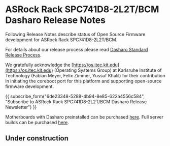 # ASRock Rack SPC741D8-2L2T/BCM Dasharo Release Notes

Following Release Notes describe status of Open Source Firmware development
for ASRock Rack SPC741D8-2L2T/BCM.

For details about our release process please read
[Dasharo Standard Release Process](../../dev-proc/standard-release-process.md).

We gratefully acknowledge the [https://os.itec.kit.edu](https://os.itec.kit.edu) (Operating Systems Group)
at Karlsruhe Institute of Technology (Fabian Meyer, Felix Zimmer, Yussuf Khalil)
for their contribution in initiating the coreboot port for this platform and
supporting open-source firmware development.

{{ subscribe_form("6de23348-5288-4b94-8e85-622a4556c584",
"Subscribe to ASRock Rack SPC741D8-2L2T/BCM Dasharo Release Newsletter") }}

Motherboards with Dasharo preinstalled can be purchased
[here](https://shop.3mdeb.com/product/asrock-spc741d8-2l2t-bcm-dasharo-pro/).
Full server builds can be purchased
[here](https://shop.3mdeb.com/product/asrock-spc741d8-2l2t-bcm-dasharo-pro-full-build/).

## Under construction
